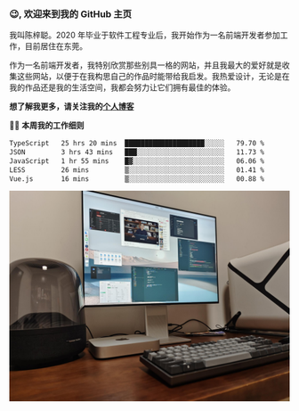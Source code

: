 ### 😉, 欢迎来到我的 GitHub 主页

我叫陈梓聪。2020 年毕业于软件工程专业后，我开始作为一名前端开发者参加工作，目前居住在东莞。

作为一名前端开发者，我特别欣赏那些别具一格的网站，并且我最大的爱好就是收集这些网站，以便于在我构思自己的作品时能带给我启发。我热爱设计，无论是在我的作品还是我的生活空间，我都会努力让它们拥有最佳的体验。

**想了解我更多，请关注我的[个人博客](https://leoku.top)**

🧑‍💻 **本周我的工作细则**
<!--START_SECTION:waka-->
```text
TypeScript   25 hrs 20 mins  ████████████████████░░░░░   79.70 % 
JSON         3 hrs 43 mins   ███░░░░░░░░░░░░░░░░░░░░░░   11.73 % 
JavaScript   1 hr 55 mins    █▓░░░░░░░░░░░░░░░░░░░░░░░   06.06 % 
LESS         26 mins         ▒░░░░░░░░░░░░░░░░░░░░░░░░   01.41 % 
Vue.js       16 mins         ▒░░░░░░░░░░░░░░░░░░░░░░░░   00.88 % 
```
<!--END_SECTION:waka-->

![desktop](./mine.jpg)
